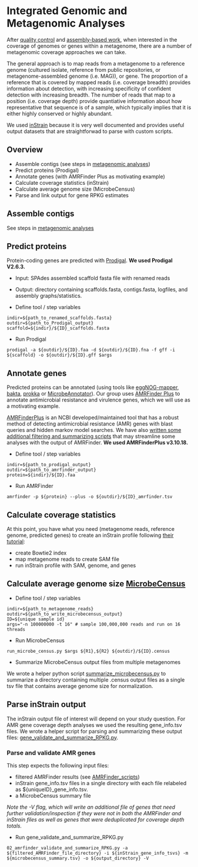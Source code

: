 # Integrated Genomic and Metagenomic Analyses

After [quality control](quality-control.md) and [assembly-based work](metagenomic-analyses.md), when interested in the coverage of genomes or genes within a metagenome, there are a number of metagenomic coverage approaches we can take.

The general approach is to map reads from a metagenome to a reference genome (cultured isolate, reference from public repositories, or metagenome-assembled genome (i.e. MAG)), or gene. The proportion of a reference that is covered by mapped reads (i.e. coverage breadth) provides information about detection, with increasing specificity of confident detection with increasing breadth. The number of reads that map to a position (i.e. coverage depth) provide quantiative information about how representative that sequence is of a sample, which typically implies that it is either highly conserved or highly abundant.

We used [inStrain](https://instrain.readthedocs.io/en/latest/) because it is very well documented and provides useful output datasets that are straightforwad to parse with custom scripts.

## Overview
- Assemble contigs (see steps in [metagenomic analyses](metagenomic-analyses.md))
- Predict proteins (Prodigal)
- Annotate genes (with AMRFinder Plus as motivating example)
- Calculate coverage statistics (inStrain)
- Calculate average genome size (MicrobeCensus)
- Parse and link output for gene RPKG estimates

## Assemble contigs

See steps in [metagenomic analyses](metagenomic-analyses.md)

## Predict proteins

Protein-coding genes are predicted with [Prodigal](https://github.com/hyattpd/Prodigal). **We used Prodigal V2.6.3.**

- Input: SPAdes assembled scaffold fasta file with renamed reads
- Output: directory containing scaffolds.fasta, contigs.fasta, logfiles, and assembly graphs/statistics.

- Define tool / step variables
```console
indir=${path_to_renamed_scaffolds.fasta}
outdir=${path_to_Prodigal_output}
scaffold=${indir}/${ID}_scaffolds.fasta
```

- Run Prodigal
```console
prodigal -a ${outdir}/${ID}.faa -d ${outdir}/${ID}.fna -f gff -i ${scaffold} -o ${outdir}/${ID}.gff $args
```

## Annotate genes

Predicted proteins can be annotated (using tools like [eggNOG-mapper](https://github.com/eggnogdb/eggnog-mapper), [bakta](https://github.com/oschwengers/bakta), [prokka](https://github.com/tseemann/prokka) or [MicrobeAnnotator](https://github.com/cruizperez/MicrobeAnnotator)). Our group uses [AMRFinder Plus](https://github.com/ncbi/amr/wiki/Installing-AMRFinder) to annotate antimicrobial resistance and virulence genes, which we will use as a motivating example.

[AMRFinderPlus](https://github.com/ncbi/amr) is an NCBI developed/maintained tool that has a robust method of detecting antimicrobial resistance (AMR) genes with blast queries and hidden markov model searches. We have also [written some additional filtering and summarizing scripts](https://github.com/michaelwoodworth/AMRFinder_scripts) that may streamline some analyses with the output of AMRFinder. **We used AMRFinderPlus v3.10.18.**

- Define tool / step variables
```console
indir=${path_to_prodigal_output}
outdir=${path_to_amrfinder_output}
protein=${indir}/${ID}.faa
```

- Run AMRFinder
```console
amrfinder -p ${protein} --plus -o ${outdir}/${ID}_amrfinder.tsv
```

## Calculate coverage statistics

At this point, you have what you need (metagenome reads, reference genome, predicted genes) to create an inStrain profile following [their tutorial](https://instrain.readthedocs.io/en/latest/tutorial.html):

- create Bowtie2 index
- map metagenome reads to create SAM file
- run inStrain profile with SAM, genome, and genes


## Calculate average genome size [MicrobeCensus](https://github.com/snayfach/MicrobeCensus)

- Define tool / step variables
```console
indir=${path_to_metagenome_reads}
outdir=${path_to_write_microbecensus_output}
ID=${unique sample id}
args="-n 100000000 -t 16" # sample 100,000,000 reads and run on 16 threads
```

- Run MicrobeCensus
```console
run_microbe_census.py $args ${R1},${R2} ${outdir}/${ID}.census
```

- Summarize MicrobeCensus output files from multiple metagenomes

We wrote a helper python script [summarize_microbecensus.py](PREMIX/assets/summarize_microbecensus.py) to summarize a directory containing multiple .census output files as a single tsv file that contains average genome size for normalization.

## Parse inStrain output

The inStrain output file of interest will depend on your study question. For AMR gene coverage depth analyses we used the resulting gene_info.tsv files. We wrote a helper script for parsing and summarizing these output files: [gene_validate_and_summarize_RPKG.py](../assets/gene_validate_and_summarize_RPKG.py).

### Parse and validate AMR genes

This step expects the following input files:
- filtered AMRFinder results (see [AMRFinder_scripts](https://github.com/michaelwoodworth/AMRFinder_scripts/blob/master/README.md#6-post-processing))
- inStrain gene_info.tsv files in a single directory with each file relabeled as ${uniqueID}_gene_info.tsv.
- a MicrobeCensus summary file

*Note the -V flag, which will write an additional file of genes that need further validation/inspection if they were not in both the AMRFinder and inStrain files as well as genes that were deduplicated for coverage depth totals.*

- Run gene_validate_and_summarize_RPKG.py
```console
02_amrfinder_validate_and_summarize_RPKG.py -a ${filtered_AMRFinder_file_directory} -i ${inStrain_gene_info_tsvs} -m ${microbecensus_summary.tsv} -o ${output_directory} -V
```
